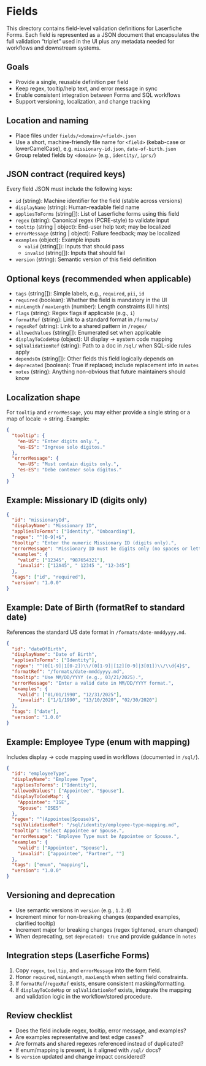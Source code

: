 # Fields

This directory contains field-level validation definitions for Laserfiche Forms.
Each field is represented as a JSON document that encapsulates the full
validation “triplet” used in the UI plus any metadata needed for workflows
and downstream systems.

## Goals

- Provide a single, reusable definition per field
- Keep regex, tooltip/help text, and error message in sync
- Enable consistent integration between Forms and SQL workflows
- Support versioning, localization, and change tracking

## Location and naming

- Place files under `fields/<domain>/<field>.json`
- Use a short, machine-friendly file name for `<field>` (kebab-case or
  lowerCamelCase), e.g. `missionary-id.json`, `date-of-birth.json`
- Group related fields by `<domain>` (e.g., `identity/`, `iprs/`)

## JSON contract (required keys)

Every field JSON must include the following keys:

- `id` (string): Machine identifier for the field (stable across versions)
- `displayName` (string): Human-readable field name
- `appliesToForms` (string[]): List of Laserfiche forms using this field
- `regex` (string): Canonical regex (PCRE-style) to validate input
- `tooltip` (string | object): End-user help text; may be localized
- `errorMessage` (string | object): Failure feedback; may be localized
- `examples` (object): Example inputs
  - `valid` (string[]): Inputs that should pass
  - `invalid` (string[]): Inputs that should fail
- `version` (string): Semantic version of this field definition

## Optional keys (recommended when applicable)

- `tags` (string[]): Simple labels, e.g., `required`, `pii`, `id`
- `required` (boolean): Whether the field is mandatory in the UI
- `minLength` / `maxLength` (number): Length constraints (UI hints)
- `flags` (string): Regex flags if applicable (e.g., `i`)
- `formatRef` (string): Link to a standard format in `/formats/`
- `regexRef` (string): Link to a shared pattern in `/regex/`
- `allowedValues` (string[]): Enumerated set when applicable
- `displayToCodeMap` (object): UI display → system code mapping
- `sqlValidationRef` (string): Path to a doc in `/sql/` when SQL-side rules apply
- `dependsOn` (string[]): Other fields this field logically depends on
- `deprecated` (boolean): True if replaced; include replacement info in `notes`
- `notes` (string): Anything non-obvious that future maintainers should know

## Localization shape

For `tooltip` and `errorMessage`, you may either provide a single string
or a map of locale → string. Example:

```json
{
  "tooltip": {
    "en-US": "Enter digits only.",
    "es-ES": "Ingrese solo dígitos."
  },
  "errorMessage": {
    "en-US": "Must contain digits only.",
    "es-ES": "Debe contener solo dígitos."
  }
}
```

## Example: Missionary ID (digits only)

```json
{
  "id": "missionaryId",
  "displayName": "Missionary ID",
  "appliesToForms": ["Identity", "Onboarding"],
  "regex": "^[0-9]+$",
  "tooltip": "Enter the numeric Missionary ID (digits only).",
  "errorMessage": "Missionary ID must be digits only (no spaces or letters).",
  "examples": {
    "valid": ["12345", "987654321"],
    "invalid": ["12A45", " 12345 ", "12-345"]
  },
  "tags": ["id", "required"],
  "version": "1.0.0"
}
```

## Example: Date of Birth (formatRef to standard date)

References the standard US date format in `/formats/date-mmddyyyy.md`.

```json
{
  "id": "dateOfBirth",
  "displayName": "Date of Birth",
  "appliesToForms": ["Identity"],
  "regex": "^(0[1-9]|1[0-2])\\/(0[1-9]|[12][0-9]|3[01])\\/\\d{4}$",
  "formatRef": "/formats/date-mmddyyyy.md",
  "tooltip": "Use MM/DD/YYYY (e.g., 03/21/2025).",
  "errorMessage": "Enter a valid date in MM/DD/YYYY format.",
  "examples": {
    "valid": ["01/01/1990", "12/31/2025"],
    "invalid": ["1/1/1990", "13/10/2020", "02/30/2020"]
  },
  "tags": ["date"],
  "version": "1.0.0"
}
```

## Example: Employee Type (enum with mapping)

Includes display → code mapping used in workflows (documented in `/sql/`).

```json
{
  "id": "employeeType",
  "displayName": "Employee Type",
  "appliesToForms": ["Identity"],
  "allowedValues": ["Appointee", "Spouse"],
  "displayToCodeMap": {
    "Appointee": "ISE",
    "Spouse": "ISES"
  },
  "regex": "^(Appointee|Spouse)$",
  "sqlValidationRef": "/sql/identity/employee-type-mapping.md",
  "tooltip": "Select Appointee or Spouse.",
  "errorMessage": "Employee Type must be Appointee or Spouse.",
  "examples": {
    "valid": ["Appointee", "Spouse"],
    "invalid": ["appointee", "Partner", ""]
  },
  "tags": ["enum", "mapping"],
  "version": "1.0.0"
}
```

## Versioning and deprecation

- Use semantic versions in `version` (e.g., `1.2.0`)
- Increment minor for non-breaking changes (expanded examples, clarified tooltip)
- Increment major for breaking changes (regex tightened, enum changed)
- When deprecating, set `deprecated: true` and provide guidance in `notes`

## Integration steps (Laserfiche Forms)

1. Copy `regex`, `tooltip`, and `errorMessage` into the form field.
2. Honor `required`, `minLength`, `maxLength` when setting field constraints.
3. If `formatRef`/`regexRef` exists, ensure consistent masking/formatting.
4. If `displayToCodeMap` or `sqlValidationRef` exists, integrate the mapping
   and validation logic in the workflow/stored procedure.

## Review checklist

- Does the field include regex, tooltip, error message, and examples?
- Are examples representative and test edge cases?
- Are formats and shared regexes referenced instead of duplicated?
- If enum/mapping is present, is it aligned with `/sql/` docs?
- Is `version` updated and change impact considered?

